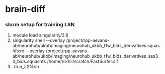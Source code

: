 # brain-diff

### slurm setup for training LSN
1. module load singularity/3.8
2. singularity shell --overlay /project/rpp-aevans-ab/neurohub/ukbb/imaging/neurohub_ukbb_t1w_bids_derivatives.squashfs:ro --overlay /project/rpp-aevans-ab/neurohub/ukbb/imaging/neurohub_ukbb_t1w_bids_derivatives_ses3_0_bids.squashfs /home/nikhil/scratch/FastSurfer.sif
3. ./run_LSN.sh
